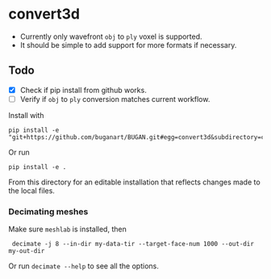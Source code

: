 # convert3d

- Currently only wavefront `obj` to `ply` voxel is supported.
- It should be simple to add support for more formats if necessary.

## Todo

- [x] Check if pip install from github works.
- [ ] Verify if `obj` to `ply` conversion matches current workflow.

Install with

    pip install -e "git+https://github.com/buganart/BUGAN.git#egg=convert3d&subdirectory=convert3d"

Or run

    pip install -e .

From this directory for an editable installation that reflects changes made to the local files.

### Decimating meshes

Make sure `meshlab` is installed, then

     decimate -j 8 --in-dir my-data-tir --target-face-num 1000 --out-dir my-out-dir

Or run `decimate --help` to see all the options.


